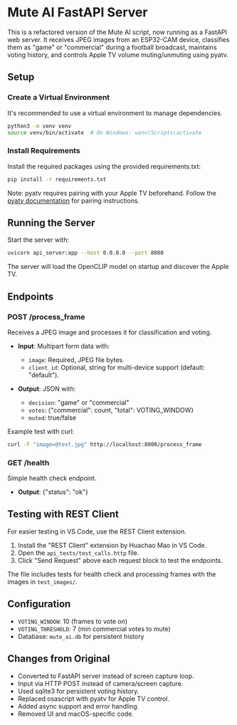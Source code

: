 # Mute AI FastAPI Server

This is a refactored version of the Mute AI script, now running as a FastAPI web server. It receives JPEG images from an ESP32-CAM device, classifies them as "game" or "commercial" during a football broadcast, maintains voting history, and controls Apple TV volume muting/unmuting using pyatv.

## Setup

### Create a Virtual Environment

It's recommended to use a virtual environment to manage dependencies.

```bash
python3 -m venv venv
source venv/bin/activate  # On Windows: venv\Scripts\activate
```

### Install Requirements

Install the required packages using the provided requirements.txt:

```bash
pip install -r requirements.txt
```

Note: pyatv requires pairing with your Apple TV beforehand. Follow the [pyatv documentation](https://pyatv.dev/) for pairing instructions.

## Running the Server

Start the server with:

```bash
uvicorn api_server:app --host 0.0.0.0 --port 8000
```

The server will load the OpenCLIP model on startup and discover the Apple TV.

## Endpoints

### POST /process_frame

Receives a JPEG image and processes it for classification and voting.

- **Input**: Multipart form data with:
  - `image`: Required, JPEG file bytes.
  - `client_id`: Optional, string for multi-device support (default: "default").

- **Output**: JSON with:
  - `decision`: "game" or "commercial"
  - `votes`: {"commercial": count, "total": VOTING_WINDOW}
  - `muted`: true/false

Example test with curl:

```bash
curl -F "image=@test.jpg" http://localhost:8000/process_frame
```

### GET /health

Simple health check endpoint.

- **Output**: {"status": "ok"}

## Testing with REST Client

For easier testing in VS Code, use the REST Client extension.

1. Install the "REST Client" extension by Huachao Mao in VS Code.
2. Open the `api_tests/test_calls.http` file.
3. Click "Send Request" above each request block to test the endpoints.

The file includes tests for health check and processing frames with the images in `test_images/`.

## Configuration

- `VOTING_WINDOW`: 10 (frames to vote on)
- `VOTING_THRESHOLD`: 7 (min commercial votes to mute)
- Database: `mute_ai.db` for persistent history

## Changes from Original

- Converted to FastAPI server instead of screen capture loop.
- Input via HTTP POST instead of camera/screen capture.
- Used sqlite3 for persistent voting history.
- Replaced osascript with pyatv for Apple TV control.
- Added async support and error handling.
- Removed UI and macOS-specific code.